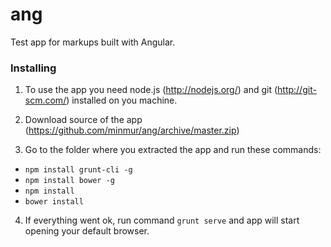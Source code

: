 # ang
Test app for markups built with Angular.

### Installing

1. To use the app you need node.js (http://nodejs.org/) and git (http://git-scm.com/) installed on you machine.

2. Download source of the app (https://github.com/minmur/ang/archive/master.zip)

3. Go to the folder where you extracted the app and run these commands:
  * `npm install grunt-cli -g`
  * `npm install bower -g`
  * `npm install`
  * `bower install`
  
4. If everything went ok, run command `grunt serve` and app will start opening your default browser.
